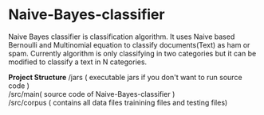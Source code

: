 # Naive-Bayes-classifier
Naive Bayes classifier is classification algorithm. It uses Naive based Bernoulli and Multinomial equation to classify documents(Text) as ham or spam.  Currently algorithm is only classifying in two categories but it can be modified to  classify a text in N categories.

<b>Project Structure</b>
      /jars ( executable jars if you don't want to run source code ) <br/>
      /src/main( source code of Naive-Bayes-classifier ) <br/>
      /src/corpus ( contains all data files trainining files and testing files) <br/>